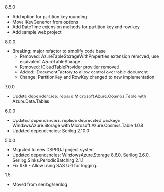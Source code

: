 8.5.0
  * Add option for partition key rounding 
  * Move IKeyGenertor from options
  * Add DateTime extension methods for partition key and row key
  * Add sample web project

8.0.0
  * Breaking: major refactor to simplify code base
    * Removed: AzureTableStorageWithProperties extension removed, use equivalent AzureTableStorage
    * Removed: ICloudTableProvider provider removed
    * Added: IDocumentFactory to allow control over table document
    * Change: PartitionKey and RowKey changed to new implementation

7.0.0
  * Update dependencies: repace Microsoft.Azure.Cosmos.Table with Azure.Data.Tables

6.0.0
  * Updated dependencies: replace deprecated package WindowsAzure.Storage with Microsoft.Azure.Cosmos.Table 1.0.8
  * Updated dependencies: Serilog 2.10.0

5.0.0
 * Migrated to new CSPROJ project system
 * Updated dependencies: WindowsAzure.Storage 8.6.0, Serilog 2.6.0, Serilog.Sinks.PeriodicBatching 2.1.1
 * Fix #36 - Allow using SAS URI for logging.

1.5
 * Moved from serilog/serilog

